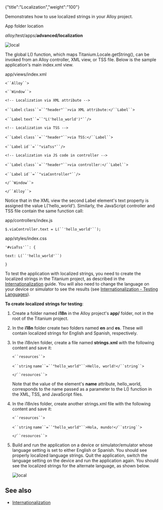 {"title":"Localization","weight":"100"}

Demonstrates how to use localized strings in your Alloy project.

App folder location

_alloy_/test/apps/**advanced/localization**

![local](/Images/appc/download/attachments/41845663/local.png)

The global L() function, which maps Titanium.Locale.getString(), can be invoked from an Alloy controller, XML view, or TSS file. Below is the sample application's main index.xml view.

app/views/index.xml

`<``Alloy``>`

`<``Window``>`

`<!-- Localization via XML attribute -->`

`<``Label`  `class``=``"header"``>via XML attribute:</``Label``>`

`<``Label`  `text``=``"L('hello_world')"``/>`

`<!-- Localization via TSS -->`

`<``Label`  `class``=``"header"``>via TSS:</``Label``>`

`<``Label`  `id``=``"viaTss"``/>`

`<!-- Localization via JS code in controller -->`

`<``Label`  `class``=``"header"``>via controller:</``Label``>`

`<``Label`  `id``=``"viaController"``/>`

`</``Window``>`

`</``Alloy``>`

Notice that in the XML view the second Label element's text property is assigned the value L('hello\_world'). Similarly, the JavaScript controller and TSS file contain the same function call:

app/controllers/index.js

`$.viaController.text = L(``'hello_world'``);`

app/styles/index.css

`'#viaTss'``: {`

`text: L(``'hello_world'``)`

`}`

To test the application with localized strings, you need to create the localized strings in the Titanium project, as described in the [Internationalization](/docs/appc/Titanium_SDK/Titanium_SDK_How-tos/Cross-Platform_Mobile_Development_In_Titanium/Internationalization/) guide. You will also need to change the language on your device or simulator to see the results (see [Internationalization - Testing Languages](/docs/appc/Titanium_SDK/Titanium_SDK_How-tos/Cross-Platform_Mobile_Development_In_Titanium/Internationalization/#TestingLanguages)).

**To create localized strings for testing**:

1. Create a folder named **i18n** in the Alloy project's **app/** folder, not in the root of the Titanium project.

2. In the **i18n** folder create two folders named **en** and **es**. These will contain localized strings for English and Spanish, respectively.

3. In the i18n/en folder, create a file named **strings.xml** with the following content and save it:

    `<``resources``>`

    `<``string`  `name``=``"hello_world"``>Hello, world!</``string``>`

    `</``resources``>`

    Note that the value of the <string> element's **name** attribute, hello\_world, corresponds to the name passed as a parameter to the L() function in the XML, TSS, and JavaScript files.

4. In the i18n/es folder, create another strings.xml file with the following content and save it:

    `<``resources``>`

    `<``string`  `name``=``"hello_world"``>Hola, mundo!</``string``>`

    `</``resources``>`

5. Build and run the application on a device or simulator/emulator whose language setting is set to either English or Spanish. You should see properly localized language strings. Quit the application, switch the language setting on the device and run the application again. You should see the localized strings for the alternate language, as shown below.

    ![local](/Images/appc/download/attachments/41845663/local.png)

## See also

* [Internationalization](/docs/appc/Titanium_SDK/Titanium_SDK_How-tos/Cross-Platform_Mobile_Development_In_Titanium/Internationalization/)
